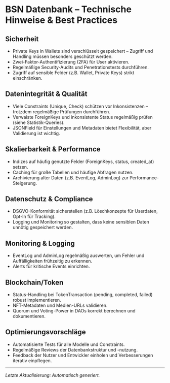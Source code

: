 # BSN Datenbank – Technische Hinweise & Best Practices

## Sicherheit
- Private Keys in Wallets sind verschlüsselt gespeichert – Zugriff und Handling müssen besonders geschützt werden.
- Zwei-Faktor-Authentifizierung (2FA) für User aktivieren.
- Regelmäßige Security-Audits und Penetrationstests durchführen.
- Zugriff auf sensible Felder (z.B. Wallet, Private Keys) strikt einschränken.

## Datenintegrität & Qualität
- Viele Constraints (Unique, Check) schützen vor Inkonsistenzen – trotzdem regelmäßige Prüfungen durchführen.
- Verwaiste ForeignKeys und inkonsistente Status regelmäßig prüfen (siehe Statistik-Queries).
- JSONField für Einstellungen und Metadaten bietet Flexibilität, aber Validierung ist wichtig.

## Skalierbarkeit & Performance
- Indizes auf häufig genutzte Felder (ForeignKeys, status, created_at) setzen.
- Caching für große Tabellen und häufige Abfragen nutzen.
- Archivierung alter Daten (z.B. EventLog, AdminLog) zur Performance-Steigerung.

## Datenschutz & Compliance
- DSGVO-Konformität sicherstellen (z.B. Löschkonzepte für Userdaten, Opt-In für Tracking).
- Logging und Monitoring so gestalten, dass keine sensiblen Daten unnötig gespeichert werden.

## Monitoring & Logging
- EventLog und AdminLog regelmäßig auswerten, um Fehler und Auffälligkeiten frühzeitig zu erkennen.
- Alerts für kritische Events einrichten.

## Blockchain/Token
- Status-Handling bei TokenTransaction (pending, completed, failed) robust implementieren.
- NFT-Metadaten und Medien-URLs validieren.
- Quorum und Voting-Power in DAOs korrekt berechnen und dokumentieren.

## Optimierungsvorschläge
- Automatisierte Tests für alle Modelle und Constraints.
- Regelmäßige Reviews der Datenbankstruktur und -nutzung.
- Feedback der Nutzer und Entwickler einholen und Verbesserungen iterativ einpflegen.

---

*Letzte Aktualisierung: Automatisch generiert.* 